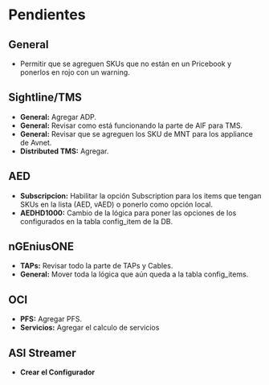 # Pendientes

## General
- Permitir que se agreguen SKUs que no están en un Pricebook y ponerlos en rojo con un warning.

## Sightline/TMS
- **General:** Agregar ADP.
- **General:** Revisar como está funcionando la parte de AIF para TMS.
- **General:** Revisar que se agreguen los SKU de MNT para los appliance de Avnet.
- **Distributed TMS:** Agregar.

## AED
- **Subscripcion:** Habilitar la opción Subscription para los items que tengan SKUs en la lista (AED, vAED) o ponerlo como opción local.
- **AEDHD1000:** Cambio de la lógica para poner las opciones de los configurados en la tabla config_item de la DB.

## nGEniusONE
- **TAPs:** Revisar todo la parte de TAPs y Cables.
- **General:** Mover toda la lógica que aún queda a la tabla config_items.

## OCI
- **PFS:** Agregar PFS.
- **Servicios:** Agregar el calculo de servicios

## ASI Streamer
- **Crear el Configurador**
